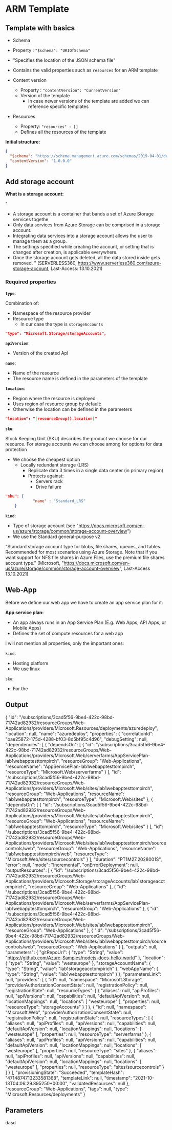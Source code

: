 # ARM Template

## Template with basics

* Schema
 * Property : `"$schema": "URIOfSchema"`
 * "Specifies the location of the JSON schema file"
 * Contains the valid properties such as `resources` for an ARM template 

* Content version
  * Property : `"contentVersion": "CurrentVersion"`
  * Version of the template
    * In case newer versions of the template are added we can reference specific templates

* Resources
  * Property: `"resources" : []`
  * Defines all the resources of the template

**Initial structure:**

```JSON
{
  "$schema": "https://schema.management.azure.com/schemas/2019-04-01/deploymentTemplate.json#",
  "contentVersion": "1.0.0.0"
}
```

## Add storage account

**What is a storage account:**

"
* A storage account is a container that bands a set of Azure Storage services togethe
* Only data services from Azure Storage can be comprised in a storage account. 
* Integrating data services into a storage account allows the user to manage them as a group. 
* The settings specified while creating the account, or setting that is changed after creation, is applicable everywhere. 
* Once the storage account gets deleted, all the data stored inside gets removed.
"
(SERVERLESS360, https://www.serverless360.com/azure-storage-account, Last-Access: 13.10.2021)

### Required properties

**`type`**:

Combination of:
* Namespace of the resource provider
* Resource type
  * In our case the type is `storageAccounts`

```JSON
"type": "Microsoft.Storage/storageAccounts",
```

**`apiVersion`**:

* Version of the created Api

**`name`**:

* Name of the resource
* The resource name is defined in the parameters of the template

**`location`**:

* Region where the resource is deployed
* Uses region of resource group by default: 
* Otherwise the location can be defined in the parameters

```JSON
"location": "[resourceGroup().location]"
```

**`sku`**:

Stock Keeping Unit (SKU) describes the product we choose for our resource.
For storage accounts we can choose among for options for data protection

* We choose the cheapest option 
  * Locally redundant storage (LRS)
    * Replicate data 3 times in a single data center (in primary region)
    * Protects against:
      * Servers rack
      * Drive failure

```JSON
"sku": {
            "name" : "Standard_LRS"
	}
```

**`kind`**:

* Type of storage account (see "https://docs.microsoft.com/en-us/azure/storage/common/storage-account-overview")
* We use the Standard general-purpose v2

"Standard storage account type for blobs, file shares, queues, and tables. Recommended for most scenarios using Azure Storage. 
Note that if you want support for NFS file shares in Azure Files, use the premium file shares account type." (Microsoft, "https://docs.microsoft.com/en-us/azure/storage/common/storage-account-overview", Last-Access 13.10.2021)


## Web-App

Before we define our web app we have to create an app service plan for it:

**App service plan:**

* An app always runs in an App Service Plan (E.g. Web Apps, API Apps, or Mobile Apps)
* Defines the set of compute resources for a web app

I will not mention all properties, only the important ones:

`kind`:

* Hosting platform
* We use linux 

`sku`:

* For the 




## Output

{
  "id": "/subscriptions/3cad5f56-9be4-422c-98bd-71742ad82932/resourceGroups/Web-Applications/providers/Microsoft.Resources/deployments/azuredeploy",
  "location": null,
  "name": "azuredeploy",
  "properties": {
    "correlationId": "bae25872-175d-4288-bf03-8d5bf95c4d96",
    "debugSetting": null,
    "dependencies": [
      {
        "dependsOn": [
          {
            "id": "/subscriptions/3cad5f56-9be4-422c-98bd-71742ad82932/resourceGroups/Web-Applications/providers/Microsoft.Web/serverfarms/AppServicePlan-lab1webapptesttompirch",
            "resourceGroup": "Web-Applications",
            "resourceName": "AppServicePlan-lab1webapptesttompirch",
            "resourceType": "Microsoft.Web/serverfarms"
          }
        ],
        "id": "/subscriptions/3cad5f56-9be4-422c-98bd-71742ad82932/resourceGroups/Web-Applications/providers/Microsoft.Web/sites/lab1webapptesttompirch",
        "resourceGroup": "Web-Applications",
        "resourceName": "lab1webapptesttompirch",
        "resourceType": "Microsoft.Web/sites"
      },
      {
        "dependsOn": [
          {
            "id": "/subscriptions/3cad5f56-9be4-422c-98bd-71742ad82932/resourceGroups/Web-Applications/providers/Microsoft.Web/sites/lab1webapptesttompirch",
            "resourceGroup": "Web-Applications",
            "resourceName": "lab1webapptesttompirch",
            "resourceType": "Microsoft.Web/sites"
          }
        ],
        "id": "/subscriptions/3cad5f56-9be4-422c-98bd-71742ad82932/resourceGroups/Web-Applications/providers/Microsoft.Web/sites/lab1webapptesttompirch/sourcecontrols/web",
        "resourceGroup": "Web-Applications",
        "resourceName": "lab1webapptesttompirch/web",
        "resourceType": "Microsoft.Web/sites/sourcecontrols"
      }
    ],
    "duration": "PT1M27.2028001S",
    "error": null,
    "mode": "Incremental",
    "onErrorDeployment": null,
    "outputResources": [
      {
        "id": "/subscriptions/3cad5f56-9be4-422c-98bd-71742ad82932/resourceGroups/Web-Applications/providers/Microsoft.Storage/storageAccounts/lab1storageacctompirich",
        "resourceGroup": "Web-Applications"
      },
      {
        "id": "/subscriptions/3cad5f56-9be4-422c-98bd-71742ad82932/resourceGroups/Web-Applications/providers/Microsoft.Web/serverfarms/AppServicePlan-lab1webapptesttompirch",
        "resourceGroup": "Web-Applications"
      },
      {
        "id": "/subscriptions/3cad5f56-9be4-422c-98bd-71742ad82932/resourceGroups/Web-Applications/providers/Microsoft.Web/sites/lab1webapptesttompirch",
        "resourceGroup": "Web-Applications"
      },
      {
        "id": "/subscriptions/3cad5f56-9be4-422c-98bd-71742ad82932/resourceGroups/Web-Applications/providers/Microsoft.Web/sites/lab1webapptesttompirch/sourcecontrols/web",
        "resourceGroup": "Web-Applications"
      }
    ],
    "outputs": null,
    "parameters": {
      "gitRepoUrl": {
        "type": "String",
        "value": "https://github.com/Azure-Samples/nodejs-docs-hello-world"
      },
      "location": {
        "type": "String",
        "value": "westeurope"
      },
      "storageAccountName": {
        "type": "String",
        "value": "lab1storageacctompirich"
      },
      "webAppName": {
        "type": "String",
        "value": "lab1webapptesttompirch"
      }
    },
    "parametersLink": null,
    "providers": [
      {
        "id": null,
        "namespace": "Microsoft.Storage",
        "providerAuthorizationConsentState": null,
        "registrationPolicy": null,
        "registrationState": null,
        "resourceTypes": [
          {
            "aliases": null,
            "apiProfiles": null,
            "apiVersions": null,
            "capabilities": null,
            "defaultApiVersion": null,
            "locationMappings": null,
            "locations": [
              "westeurope"
            ],
            "properties": null,
            "resourceType": "storageAccounts"
          }
        ]
      },
      {
        "id": null,
        "namespace": "Microsoft.Web",
        "providerAuthorizationConsentState": null,
        "registrationPolicy": null,
        "registrationState": null,
        "resourceTypes": [
          {
            "aliases": null,
            "apiProfiles": null,
            "apiVersions": null,
            "capabilities": null,
            "defaultApiVersion": null,
            "locationMappings": null,
            "locations": [
              "westeurope"
            ],
            "properties": null,
            "resourceType": "serverfarms"
          },
          {
            "aliases": null,
            "apiProfiles": null,
            "apiVersions": null,
            "capabilities": null,
            "defaultApiVersion": null,
            "locationMappings": null,
            "locations": [
              "westeurope"
            ],
            "properties": null,
            "resourceType": "sites"
          },
          {
            "aliases": null,
            "apiProfiles": null,
            "apiVersions": null,
            "capabilities": null,
            "defaultApiVersion": null,
            "locationMappings": null,
            "locations": [
              "westeurope"
            ],
            "properties": null,
            "resourceType": "sites/sourcecontrols"
          }
        ]
      }
    ],
    "provisioningState": "Succeeded",
    "templateHash": "4714874713233581368",
    "templateLink": null,
    "timestamp": "2021-10-13T04:06:29.895250+00:00",
    "validatedResources": null
  },
  "resourceGroup": "Web-Applications",
  "tags": null,
  "type": "Microsoft.Resources/deployments"
}

## Parameters

dasd
